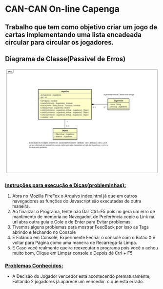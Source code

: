 <h1>CAN-CAN On-line Capenga</h1>

<h2>Trabalho que tem como objetivo criar um jogo de cartas implementando uma lista encadeada circular para circular os jogadores.</h2>


<h2> Diagrama de Classe(Passível de Erros)</h2>

![Diagrama De Classe](DiagramaDeClasse.jpg)

<u><h3>Instruções para execução e Dicas(probleminhas):</h3></u>
<ol><li>Abra no Mozilla FireFox o Arquivo index.html já que em outros navegadores as funções do Javascript são executadas de outra maneira.</li>
<li>Ao finalizar o Programa, tente não Dar Ctrl+F5 pois no gera um erro de mantimento de memoria no Navegador, de Preferência copie o Link na url abra outra guia e Cole e de Enter para Evitar problemas.</li>
<li>Tivemos alguns problemas para mostrar FeedBack por isso as Tags  abrindo e fechando no Console</li>
<li>E Falando em Console, Experimente Fechar o console com o Botão X e voltar para Página como uma maneira de Recarregá-la Limpa.</li>
<li>E Caso você realmente queira reexecutar o programa pois você o achou muito bom, Clique em Limpar console e Depois dê Ctrl + F5</li>
</ol>

<u><h3>Problemas Conhecidos: </h3></u>
<ul>
  <li>A Decisão do Jogador vencedor está acontecendo prematuramente, Faltando 2 jogadores já aparece um vencedor. o que está errado.</li>
</ul>